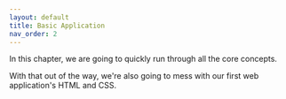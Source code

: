 ```yaml
---
layout: default
title: Basic Application
nav_order: 2
---
```


In this chapter, we are going to quickly run through all the core concepts.

With that out of the way, we're also going to mess with our first web application's HTML and CSS.